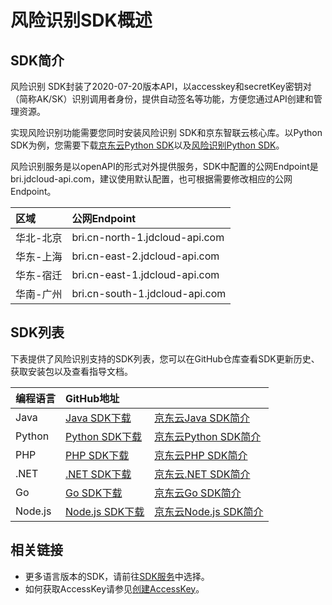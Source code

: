 # 风险识别SDK概述

## SDK简介

风险识别 SDK封装了2020-07-20版本API，以accesskey和secretKey密钥对（简称AK/SK）识别调用者身份，提供自动签名等功能，方便您通过API创建和管理资源。

实现风险识别功能需要您同时安装风险识别 SDK和京东智联云核心库。以Python SDK为例，您需要下载[京东云Python SDK](https://github.com/jdcloud-api/jdcloud-sdk-python)以及[风险识别Python SDK](https://github.com/jdcloud-api/jdcloud-sdk-python/tree/master/jdcloud_sdk/services/bri)。

风险识别服务是以openAPI的形式对外提供服务，SDK中配置的公网Endpoint是bri.jdcloud-api.com，建议使用默认配置，也可根据需要修改相应的公网Endpoint。

| 区域      | 公网Endpoint                   |
| :-------- | :----------------------------- |
| 华北-北京 | bri.cn-north-1.jdcloud-api.com |
| 华东-上海 | bri.cn-east-2.jdcloud-api.com  |
| 华东-宿迁 | bri.cn-east-1.jdcloud-api.com  |
| 华南-广州 | bri.cn-south-1.jdcloud-api.com |

## SDK列表

下表提供了风险识别支持的SDK列表，您可以在GitHub仓库查看SDK更新历史、获取安装包以及查看指导文档。

| 编程语言 | GitHub地址                                                   |                                                              |
| :------- | :----------------------------------------------------------- | ------------------------------------------------------------ |
| Java     | [Java SDK下载](https://github.com/jdcloud-api/jdcloud-sdk-java/tree/master/bri) | [京东云Java SDK简介](https://docs.jdcloud.com/cn/sdk/java)   |
| Python   | [Python SDK下载](https://github.com/jdcloud-api/jdcloud-sdk-python/tree/master/jdcloud_sdk/services/bri) | [京东云Python SDK简介](https://docs.jdcloud.com/cn/sdk/python) |
| PHP      | [PHP SDK下载](https://github.com/jdcloud-api/jdcloud-sdk-php/tree/master/src/Bri) | [京东云PHP SDK简介](https://docs.jdcloud.com/cn/sdk/php)     |
| .NET     | [.NET SDK下载](https://github.com/jdcloud-api/jdcloud-sdk-net/tree/master/sdk/src/Service/Bri) | [京东云.NET SDK简介](https://docs.jdcloud.com/cn/sdk/dotnet) |
| Go       | [Go SDK下载](https://github.com/jdcloud-api/jdcloud-sdk-go/tree/master/services/bri) | [京东云Go SDK简介](https://docs.jdcloud.com/cn/sdk/go)       |
| Node.js  | [Node.js SDK下载](https://github.com/jdcloud-api/jdcloud-sdk-nodejs/blob/master/src/services/bri.js) | [京东云Node.js SDK简介](https://docs.jdcloud.com/cn/sdk/nodejs) |

## 相关链接

- 更多语言版本的SDK，请前往[SDK服务](https://github.com/jdcloud-api)中选择。
- 如何获取AccessKey请参见[创建AccessKey](https://docs.jdcloud.com/cn/account-management/accesskey-management)。


